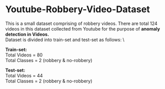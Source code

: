 # Youtube-Robbery-Video-Dataset
This is a small dataset comprising of robbery videos. There are total 124 videos in this dataset collected from Youtube for the purpose of **anomaly detection in Videos.**\
Dataset is divided into train-set and test-set as follows: \  


**Train-set:** \
Total Videos = 80 \
Total Classes = 2 (robbery & no-robbery) 

**Test-set:** \
Total Videos = 44 \
Total Classes = 2 (robbery & no-robbery) 
